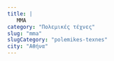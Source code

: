 ```yaml
---
title: |
   MMA
category: "Πολεμικές τέχνες"
slug: "mma"
slugCategory: "polemikes-texnes"
city: "Αθήνα"
---
```


